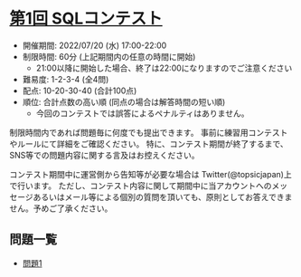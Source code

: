 # [第1回 SQLコンテスト](https://web.archive.org/web/20250208220740/https://topsic-contest.jp/contests/contest001)

-   開催期間: 2022/07/20 (水) 17:00-22:00
-   制限時間: 60分 (上記期間内の任意の時間に開始)
    -   21:00以降に開始した場合、終了は22:00になりますのでご注意ください
-   難易度: 1-2-3-4 (全4問)
-   配点: 10-20-30-40 (合計100点)
-   順位: 合計点数の高い順 (同点の場合は解答時間の短い順)
    -   今回のコンテストでは誤答によるペナルティはありません。

制限時間内であれば問題毎に何度でも提出できます。
事前に練習用コンテストやルールにて詳細をご確認ください。
特に、コンテスト期間が終了するまで、SNS等での問題内容に関する言及はお控えください。

コンテスト期間中に運営側から告知等が必要な場合は Twitter(@topsicjapan)上で行います。
ただし、コンテスト内容に関して期間中に当アカウントへのメッセージあるいはメール等による個別の質問を頂いても、原則としてお答えできません。予めご了承ください。

## 問題一覧

-   [問題1](topsic-contest001-1.md)
